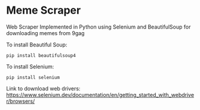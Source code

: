 # Meme Scraper
Web Scraper Implemented in Python using Selenium and BeautifulSoup for downloading memes from 9gag

To install Beautiful Soup:
```
pip install beautifulsoup4
```

To install Selenium:
```
pip install selenium
```

Link to download web drivers:
https://www.selenium.dev/documentation/en/getting_started_with_webdriver/browsers/
